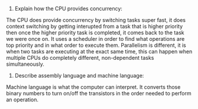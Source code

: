 <!-- Answers to the Short Answer Essay Questions go here -->

1. Explain how the CPU provides concurrency:

The CPU does provide concurrency by switching tasks super fast, it does context switching by getting interupted from a task that is higher priority then once the higher priority task is completed, it comes back to the task we were once on. It uses a scheduler in order to find what operations are top priority and in what order to execute them. Parallelism is different, it is when two tasks are executing at the exact same time, this can happen when multiple CPUs do completely different, non-dependent tasks simultaneously.
<!-- 
The difference between concurrency and parallelism
https://medium.com/from-the-scratch/dont-be-confused-between-concurrency-and-parallelism-eac8e703943a -->
1. Describe assembly language and machine language:

Machine language is what the computer can interpret. It converts those binary numbers to turn on/off the transistors in the order needed to perform an operation.
